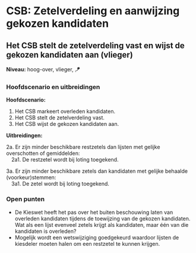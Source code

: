 # CSB: Zetelverdeling en aanwijzing gekozen kandidaten

## Het CSB stelt de zetelverdeling vast en wijst de gekozen kandidaten aan (vlieger)

__Niveau:__ hoog-over, vlieger, 🪁

### Hoofdscenario en uitbreidingen

__Hoofdscenario:__

1. Het CSB markeert overleden kandidaten.
2. Het CSB stelt de zetelverdeling vast.
3. Het CSB wijst de gekozen kandidaten aan.

__Uitbreidingen:__

2a. Er zijn minder beschikbare restzetels dan lijsten met gelijke overschotten of gemiddelden:  
&emsp;2a1. De restzetel wordt bij loting toegekend.

3a. Er zijn minder beschikbare zetels dan kandidaten met gelijke behaalde (voorkeur)stemmen:  
&emsp;3a1. De zetel wordt bij loting toegekend.


### Open punten
- De Kieswet heeft het pas over het buiten beschouwing laten van overleden kandidaten tijdens de toewijzing van de gekozen kandidaten. Wat als een lijst evenveel zetels krijgt als kandidaten, maar één van die kandidaten is overleden?
- Mogelijk wordt een wetswijziging goedgekeurd waardoor lijsten de kiesdeler moeten halen om een restzetel te kunnen krijgen.